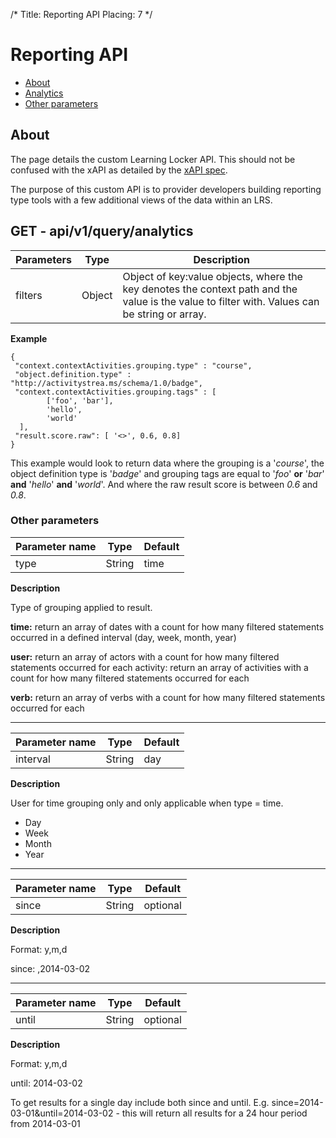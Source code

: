 /*
Title: Reporting API
Placing: 7
*/

Reporting API
=============

- [About](#about)
- [Analytics](#analytics)
- [Other parameters](#params)

<a name="about"></a>
## About

The page details the custom Learning Locker API. This should not be confused with the xAPI as detailed by the [xAPI spec](https://github.com/adlnet/xAPI-Spec/blob/master/xAPI.md).

The purpose of this custom API is to provider developers building reporting type tools with a few additional views of the data within an LRS.

<a name="analytics"></a>
## GET - api/v1/query/analytics

Parameters | Type | Description
----|------|----
filters | Object  | Object of key:value objects, where the key denotes the context path and the value is the value to filter with. Values can be string or array.

**Example**

    {
     "context.contextActivities.grouping.type" : "course",
     "object.definition.type" : "http://activitystrea.ms/schema/1.0/badge",
     "context.contextActivities.grouping.tags" : [
            ['foo', 'bar'], 
            'hello',
            'world'
      ],
     "result.score.raw": [ '<>', 0.6, 0.8]
    }


This example would look to return data where the grouping is a '_course_', the object definition type is '_badge_' and grouping tags are equal to '_foo_' **or** '_bar_' **and** '_hello_' **and** '_world_'. And where the raw result score is between _0.6_ and _0.8_.

<a name="params"></a>
### Other parameters

Parameter name | Type | Default
----|------|----
type | String  | time 

**Description**

Type of grouping applied to result.

**time:** return an array of dates with a count for how many filtered statements occurred in a defined interval  (day, week, month, year)

**user:** return an array of actors with a count for how many filtered statements occurred for each activity: return an array of activities with a count for how many filtered statements occurred for each 

**verb:** return an array of verbs with a count for how many filtered statements occurred for each

***

Parameter name | Type | Default
----|------|----
interval | String  | day 

**Description**

User for time grouping only and only applicable when type = time.

*  Day
*  Week
*  Month
*  Year

***

Parameter name | Type | Default
----|------|----
since | String  | optional 

**Description**

Format: y,m,d

since: ,2014-03-02

***

Parameter name | Type | Default
----|------|----
until | String  | optional 

**Description**

Format: y,m,d

until: 2014-03-02

To get results for a single day include both since and until. E.g. 
since=2014-03-01&until=2014-03-02 - this will return all results for a 24 hour period from 2014-03-01

